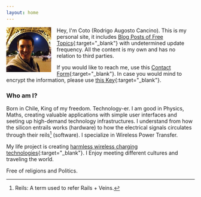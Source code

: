 ```yaml
---
layout: home
---
```


<img src="/assets/coto.jpg" width="120" height="120" style="float: left; margin-right: 15px;"/> Hey, I'm Coto (Rodrigo Augosto Cancino). This is my personal site, it includes [Blog Posts of Free Topics][blog]{:target="_blank"} with undetermined update frequency. All the content is my own and has no relation to third parties.

If you would like to reach me, use this [Contact Form][contact]{:target="_blank"}. In case you would mind to encrypt the information, please use [this Key][pgp_key]{:target="_blank"}.

### Who am I?

Born in Chile, King of my freedom. Technology-er. I am good in Physics, Maths, creating valuable applications with simple user interfaces and seeting up high-demand technology infrastructures. I understand from how the silicon entrails works (hardware) to how the electrical signals circulates through their reils[^reils] (software). I specialize in Wireless Power Transfer.

My life project is creating [harmless wireless charging technologies][neahtid]{:target="_blank"}. I Enjoy meeting different cultures and traveling the world.

Free of religions and Politics.


[^reils]: Reils: A term used to refer Rails + Veins.

[quora_s]: https://www.quora.com/What-is-the-coolest-thing-you-have-ever-created-alone-as-a-programmer/answer/Coto-Augosto
[blog]: https://feeds.feedburner.com/coto
[contact]: /contact/
[neahtid]: https://www.neahtid.com
[pgp_key]: /public-key/
